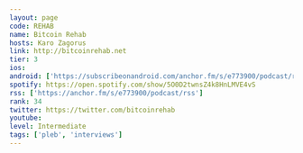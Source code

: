 ```yaml
---
layout: page
code: REHAB
name: Bitcoin Rehab
hosts: Karo Zagorus
link: http://bitcoinrehab.net
tier: 3
ios: 
android: ['https://subscribeonandroid.com/anchor.fm/s/e773900/podcast/rss']
spotify: https://open.spotify.com/show/5O0D2twnsZ4k8HnLMVE4vS
rss: ['https://anchor.fm/s/e773900/podcast/rss']
rank: 34
twitter: https://twitter.com/bitcoinrehab
youtube: 
level: Intermediate
tags: ['pleb', 'interviews']
---
```

